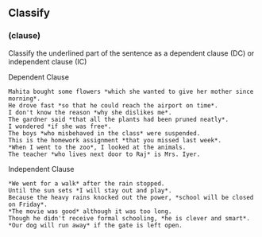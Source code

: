 
## Classify

### (clause)

Classify the underlined part of the sentence as a dependent clause (DC) or independent clause (IC)

Dependent Clause

```
Mahita bought some flowers *which she wanted to give her mother since morning*.
He drove fast *so that he could reach the airport on time*.
I don't know the reason *why she dislikes me*.
The gardner said *that all the plants had been pruned neatly*. 
I wondered *if she was free*.
The boys *who misbehaved in the class* were suspended.
This is the homework assignment *that you missed last week*.
*When I went to the zoo*, I looked at the animals.
The teacher *who lives next door to Raj* is Mrs. Iyer.
```

Independent Clause

```
*We went for a walk* after the rain stopped. 
Until the sun sets *I will stay out and play*. 
Because the heavy rains knocked out the power, *school will be closed on Friday*.
*The movie was good* although it was too long. 
Though he didn't receive formal schooling, *he is clever and smart*.
*Our dog will run away* if the gate is left open.
```

